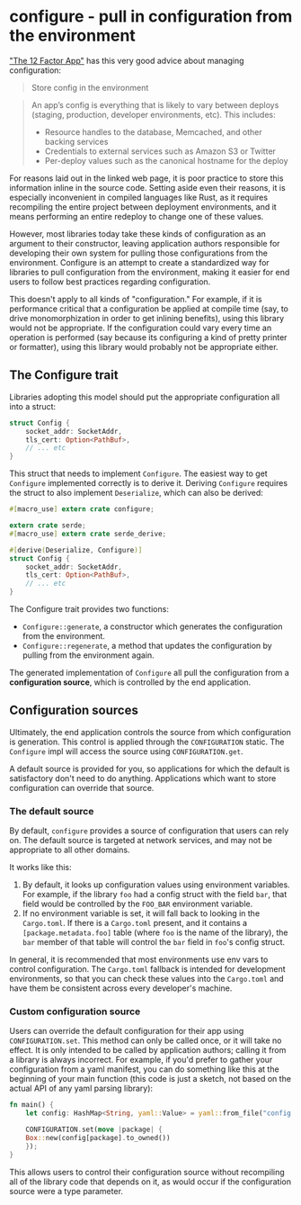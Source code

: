 # configure - pull in configuration from the environment

["The 12 Factor App"][12-factor] has this very good advice about managing
configuration:

> Store config in the environment

> An app’s config is everything that is likely to vary between deploys
> (staging, production, developer environments, etc). This includes:
> - Resource handles to the database, Memcached, and other backing services
> - Credentials to external services such as Amazon S3 or Twitter
> - Per-deploy values such as the canonical hostname for the deploy

For reasons laid out in the linked web page, it is poor practice to store this
information inline in the source code. Setting aside even their reasons, it is
especially inconvenient in compiled languages like Rust, as it requires
recompiling the entire project between deployment environments, and it means
performing an entire redeploy to change one of these values.

However, most libraries today take these kinds of configuration as an argument
to their constructor, leaving application authors responsible for developing
their own system for pulling those configurations from the environment.
Configure is an attempt to create a standardized way for libraries to pull
configuration from the environment, making it easier for end users to follow
best practices regarding configuration.

This doesn't apply to all kinds of "configuration." For example, if it is
performance critical that a configuration be applied at compile time (say, to
drive monomorphization in order to get inlining benefits), using this library
would not be appropriate. If the configuration could vary every time an
operation is performed (say because its configuring a kind of pretty printer or
formatter), using this library would probably not be appropriate either.

## The Configure trait

Libraries adopting this model should put the appropriate configuration all into
a struct:

```rust
struct Config {
    socket_addr: SocketAddr,
    tls_cert: Option<PathBuf>,
    // ... etc
}
```

This struct that needs to implement `Configure`. The easiest way to get
`Configure` implemented correctly is to derive it. Deriving `Configure`
requires the struct to also implement `Deserialize`, which can also be derived:

```rust
#[macro_use] extern crate configure;

extern crate serde;
#[macro_use] extern crate serde_derive;

#[derive(Deserialize, Configure)]
struct Config {
    socket_addr: SocketAddr,
    tls_cert: Option<PathBuf>,
    // ... etc
}
```

The Configure trait provides two functions:

- `Configure::generate`, a constructor which generates the configuration from
  the environment.
- `Configure::regenerate`, a method that updates the configuration by pulling
  from the environment again.

The generated implementation of `Configure` all pull the configuration from a
**configuration source**, which is controlled by the end application.

## Configuration sources

Ultimately, the end application controls the source from which configuration is
generation. This control is applied through the `CONFIGURATION` static. The
`Configure` impl will access the source using `CONFIGURATION.get`.

A default source is provided for you, so applications for which the default is
satisfactory don't need to do anything. Applications which want to store
configuration can override that source.

### The default source

By default, `configure` provides a source of configuration that users can rely
on. The default source is targeted at network services, and may not be
appropriate to all other domains.

It works like this:

1. By default, it looks up configuration values using environment variables.
   For example, if the library `foo` had a config struct with the field `bar`,
   that field would be controlled by the `FOO_BAR` environment variable.
2. If no environment variable is set, it will fall back to looking in the
   `Cargo.toml`. If there is a `Cargo.toml` present, and it contains a
   `[package.metadata.foo]` table (where `foo` is the name of the library), the
   `bar` member of that table will control the `bar` field in `foo`'s config
   struct.

In general, it is recommended that most environments use env vars to control
configuration. The `Cargo.toml` fallback is intended for development
environments, so that you can check these values into the `Cargo.toml` and have
them be consistent across every developer's machine.

### Custom configuration source

Users can override the default configuration for their app using
`CONFIGURATION.set`. This method can only be called once, or it will take no
effect. It is only intended to be called by application authors; calling it
from a library is always incorrect. For example, if you'd prefer to gather your
configuration from a yaml manifest, you can do something like this at the
beginning of your main function (this code is just a sketch, not based on the
actual API of any yaml parsing library):

```rust
fn main() {
    let config: HashMap<String, yaml::Value> = yaml::from_file("config.yml").unwrap();

    CONFIGURATION.set(move |package| {
	Box::new(config[package].to_owned())
    });
}
```

This allows users to control their configuration source without recompiling all
of the library code that depends on it, as would occur if the configuration
source were a type parameter.

[12-factor]: https://12factor.net/config
